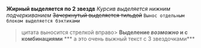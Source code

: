 **Жирный выделяется по 2 звездв**
_Курсив выделяется нижним подчеркиванием_
~~Зачеркнутый выделяется тильдой~~
```Вынос отдельным блоком выделяется бэктиками```
> цитата выносится стрелкой вправо>
**Выделение _возможно_ и с комбинациями**
*** а это очень выжный текст с 3 звездочками***
